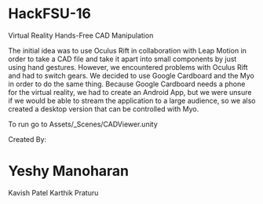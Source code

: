 # HackFSU-16
Virtual Reality Hands-Free CAD Manipulation


The initial idea was to use Oculus Rift in collaboration with Leap Motion in order to take a CAD file and take it apart into small components by just using hand gestures. However, we encountered problems with Oculus Rift and had to switch gears. We decided to use Google Cardboard and the Myo in order to do the same thing. Because Google Cardboard needs a phone for the virtual reality, we had to create an Android App, but we were unsure if we would be able to stream the application to a large audience, so we also created a desktop version that can be controlled with Myo.

To run go to Assets/_Scenes/CADViewer.unity


Created By:
# Yeshy Manoharan 
Kavish Patel
Karthik Praturu

